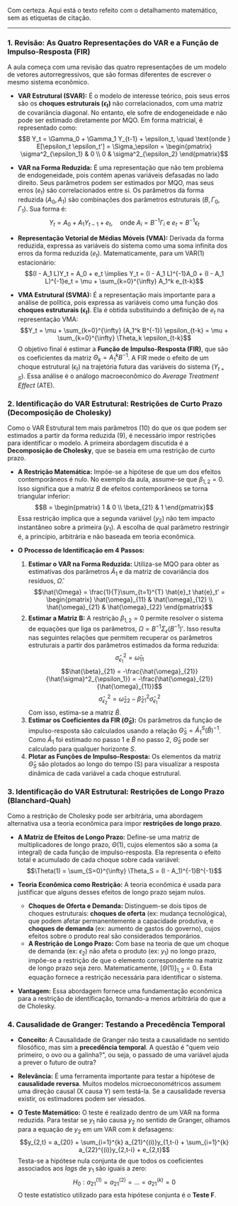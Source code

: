 Com certeza. Aqui está o texto refeito com o detalhamento matemático, sem as etiquetas de citação.

---

### **1. Revisão: As Quatro Representações do VAR e a Função de Impulso-Resposta (FIR)**

A aula começa com uma revisão das quatro representações de um modelo de vetores autorregressivos, que são formas diferentes de escrever o mesmo sistema econômico.

* **VAR Estrutural (SVAR):** É o modelo de interesse teórico, pois seus erros são os **choques estruturais ($\epsilon_t$)** não correlacionados, com uma matriz de covariância diagonal. No entanto, ele sofre de endogeneidade e não pode ser estimado diretamente por MQO. Em forma matricial, é representado como:
    $$B Y_t = \Gamma_0 + \Gamma_1 Y_{t-1} + \epsilon_t, \quad \text{onde } E[\epsilon_t \epsilon_t'] = \Sigma_\epsilon = \begin{pmatrix} \sigma^2_{\epsilon_1} & 0 \\ 0 & \sigma^2_{\epsilon_2} \end{pmatrix}$$

* **VAR na Forma Reduzida:** É uma representação que não tem problema de endogeneidade, pois contém apenas variáveis defasadas no lado direito. Seus parâmetros podem ser estimados por MQO, mas seus erros ($e_t$) são correlacionados entre si. Os parâmetros da forma reduzida ($A_0, A_1$) são combinações dos parâmetros estruturais ($B, \Gamma_0, \Gamma_1$). Sua forma é:
    $$Y_t = A_0 + A_1 Y_{t-1} + e_t, \quad \text{onde } A_i = B^{-1}\Gamma_i \text{ e } e_t = B^{-1}\epsilon_t$$

* **Representação Vetorial de Médias Móveis (VMA):** Derivada da forma reduzida, expressa as variáveis do sistema como uma soma infinita dos erros da forma reduzida ($e_t$). Matematicamente, para um VAR(1) estacionário:
    $$(I - A_1 L)Y_t = A_0 + e_t \implies Y_t = (I - A_1 L)^{-1}A_0 + (I - A_1 L)^{-1}e_t = \mu + \sum_{k=0}^{\infty} A_1^k e_{t-k}$$

* **VMA Estrutural (SVMA):** É a representação mais importante para a análise de política, pois expressa as variáveis como uma função dos **choques estruturais ($\epsilon_t$)**. Ela é obtida substituindo a definição de $e_t$ na representação VMA:
    $$Y_t = \mu + \sum_{k=0}^{\infty} (A_1^k B^{-1}) \epsilon_{t-k} = \mu + \sum_{k=0}^{\infty} \Theta_k \epsilon_{t-k}$$
    O objetivo final é estimar a **Função de Impulso-Resposta (FIR)**, que são os coeficientes da matriz $\Theta_k = A_1^k B^{-1}$. A FIR mede o efeito de um choque estrutural ($\epsilon_t$) na trajetória futura das variáveis do sistema ($Y_{t+S}$). Essa análise é o análogo macroeconômico do *Average Treatment Effect* (ATE).

### **2. Identificação do VAR Estrutural: Restrições de Curto Prazo (Decomposição de Cholesky)**

Como o VAR Estrutural tem mais parâmetros (10) do que os que podem ser estimados a partir da forma reduzida (9), é necessário impor restrições para identificar o modelo. A primeira abordagem discutida é a **Decomposição de Cholesky**, que se baseia em uma restrição de curto prazo.

* **A Restrição Matemática:** Impõe-se a hipótese de que um dos efeitos contemporâneos é nulo. No exemplo da aula, assume-se que $\beta_{1,2} = 0$. Isso significa que a matriz $B$ de efeitos contemporâneos se torna triangular inferior:
    $$B = \begin{pmatrix} 1 & 0 \\ \beta_{21} & 1 \end{pmatrix}$$
    Essa restrição implica que a segunda variável ($y_2$) não tem impacto instantâneo sobre a primeira ($y_1$). A escolha de qual parâmetro restringir é, a princípio, arbitrária e não baseada em teoria econômica.

* **O Processo de Identificação em 4 Passos:**
    1.  **Estimar o VAR na Forma Reduzida:** Utiliza-se MQO para obter as estimativas dos parâmetros $\hat{A}_1$ e da matriz de covariância dos resíduos, $\hat{\Omega}$.
        $$\hat{\Omega} = \frac{1}{T}\sum_{t=1}^{T} \hat{e}_t \hat{e}_t' = \begin{pmatrix} \hat{\omega}_{11} & \hat{\omega}_{12} \\ \hat{\omega}_{21} & \hat{\omega}_{22} \end{pmatrix}$$
    2.  **Estimar a Matriz B:** A restrição $\beta_{1,2} = 0$ permite resolver o sistema de equações que liga os parâmetros, $\Omega = B^{-1} \Sigma_\epsilon (B^{-1})'$. Isso resulta nas seguintes relações que permitem recuperar os parâmetros estruturais a partir dos parâmetros estimados da forma reduzida:
        $$\hat{\sigma}^2_{\epsilon_1} = \hat{\omega}_{11}$$       $$\hat{\beta}_{21} = -\frac{\hat{\omega}_{21}}{\hat{\sigma}^2_{\epsilon_1}} = -\frac{\hat{\omega}_{21}}{\hat{\omega}_{11}}$$       $$\hat{\sigma}^2_{\epsilon_2} = \hat{\omega}_{22} - \hat{\beta}_{21}^2\hat{\sigma}^2_{\epsilon_1}$$
        Com isso, estima-se a matriz $\hat{B}$.
    3.  **Estimar os Coeficientes da FIR ($\hat{\Theta}_S$):** Os parâmetros da função de impulso-resposta são calculados usando a relação $\hat{\Theta}_S = \hat{A}_1^S (\hat{B})^{-1}$. Como $\hat{A}_1$ foi estimado no passo 1 e $\hat{B}$ no passo 2, $\hat{\Theta}_S$ pode ser calculado para qualquer horizonte $S$.
    4.  **Plotar as Funções de Impulso-Resposta:** Os elementos da matriz $\hat{\Theta}_S$ são plotados ao longo do tempo (S) para visualizar a resposta dinâmica de cada variável a cada choque estrutural.

### **3. Identificação do VAR Estrutural: Restrições de Longo Prazo (Blanchard-Quah)**

Como a restrição de Cholesky pode ser arbitrária, uma abordagem alternativa usa a teoria econômica para impor **restrições de longo prazo**.

* **A Matriz de Efeitos de Longo Prazo:** Define-se uma matriz de multiplicadores de longo prazo, $\Theta(1)$, cujos elementos são a soma (a integral) de cada função de impulso-resposta. Ela representa o efeito total e acumulado de cada choque sobre cada variável:
    $$\Theta(1) = \sum_{S=0}^{\infty} \Theta_S = (I - A_1)^{-1}B^{-1}$$

* **Teoria Econômica como Restrição:** A teoria econômica é usada para justificar que alguns desses efeitos de longo prazo sejam nulos.
    * **Choques de Oferta e Demanda:** Distinguem-se dois tipos de choques estruturais: **choques de oferta** (ex: mudança tecnológica), que podem afetar permanentemente a capacidade produtiva, e **choques de demanda** (ex: aumento de gastos do governo), cujos efeitos sobre o produto real são considerados temporários.
    * **A Restrição de Longo Prazo:** Com base na teoria de que um choque de demanda (ex: $\epsilon_2$) não afeta o produto (ex: $y_1$) no longo prazo, impõe-se a restrição de que o elemento correspondente na matriz de longo prazo seja zero. Matematicamente, $[\Theta(1)]_{1,2} = 0$. Esta equação fornece a restrição necessária para identificar o sistema.
* **Vantagem:** Essa abordagem fornece uma fundamentação econômica para a restrição de identificação, tornando-a menos arbitrária do que a de Cholesky.

### **4. Causalidade de Granger: Testando a Precedência Temporal**

* **Conceito:** A Causalidade de Granger não testa a causalidade no sentido filosófico, mas sim a **precedência temporal**. A questão é "quem veio primeiro, o ovo ou a galinha?", ou seja, o passado de uma variável ajuda a prever o futuro de outra?

* **Relevância:** É uma ferramenta importante para testar a hipótese de **causalidade reversa**. Muitos modelos microeconométricos assumem uma direção causal (X causa Y) sem testá-la. Se a causalidade reversa existir, os estimadores podem ser viesados.

* **O Teste Matemático:** O teste é realizado dentro de um VAR na forma reduzida. Para testar se $y_1$ não causa $y_2$ no sentido de Granger, olhamos para a equação de $y_2$ em um VAR com $k$ defasagens:
    $$y_{2,t} = a_{20} + \sum_{i=1}^{k} a_{21}^{(i)}y_{1,t-i} + \sum_{i=1}^{k} a_{22}^{(i)}y_{2,t-i} + e_{2,t}$$
    Testa-se a hipótese nula conjunta de que todos os coeficientes associados aos *lags* de $y_1$ são iguais a zero:
    $$H_0: a_{21}^{(1)} = a_{21}^{(2)} = \dots = a_{21}^{(k)} = 0$$
    O teste estatístico utilizado para esta hipótese conjunta é o **Teste F**.
